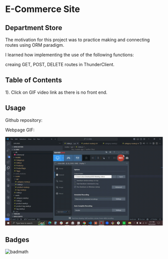 

# E-Commerce Site

## Department Store


The motivation for this project was to practice making and connecting routes using
ORM paradigm. 

I learned how implementing the use of the following functions:

 creaing GET, POST, DELETE routes in ThunderClient.

## Table of Contents

1). Click on GIF video link as there is no front end.

## Usage


Github repository: 


Webpage GIF:

   ![Gif of web page.](orm-e-commerce-categories-products.gif)


## Badges

![badmath](https://img.shields.io/github/languages/top/lernantino/badmath)
